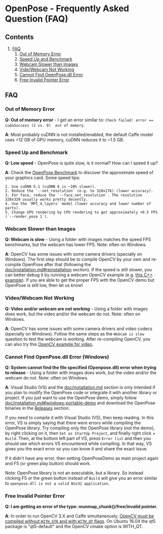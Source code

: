 OpenPose - Frequently Asked Question (FAQ)
============================================

## Contents
1. [FAQ](#faq)
    1. [Out of Memory Error](#out-of-memory-error)
    2. [Speed Up and Benchmark](#speed-up-and-benchmark)
    3. [Webcam Slower than Images](#webcam-slower-than-images)
    4. [Vide/Webcam Not Working](#video-webcam-not-working)
    5. [Cannot Find OpenPose.dll Error](#cannot-find-openpose.dll-error-windows)
    6. [Free Invalid Pointer Error](#free-invalid-pointer-error)





## FAQ
### Out of Memory Error
**Q: Out of memory error** - I get an error similar to: `Check failed: error == cudaSuccess (2 vs. 0)  out of memory`.

**A**: Most probably cuDNN is not installed/enabled, the default Caffe model uses >12 GB of GPU memory, cuDNN reduces it to ~1.5 GB.



### Speed Up and Benchmark
**Q: Low speed** - OpenPose is quite slow, is it normal? How can I speed it up?

**A**: Check the [OpenPose Benchmark](https://docs.google.com/spreadsheets/d/1-DynFGvoScvfWDA1P4jDInCkbD4lg0IKOYbXgEq0sK0/edit#gid=0) to discover the approximate speed of your graphics card. Some speed tips:

    1. Use cuDNN 5.1 (cuDNN 6 is ~10% slower).
    2. Reduce the `--net_resolution` (e.g. to 320x176) (lower accuracy).
    3. For face, reduce the `--face_net_resolution`. The resolution 320x320 usually works pretty decently.
    4. Use the `MPI_4_layers` model (lower accuracy and lower number of parts).
    5. Change GPU rendering by CPU rendering to get approximately +0.5 FPS (`--render_pose 1`).



### Webcam Slower than Images
**Q: Webcam is slow** - Using a folder with images matches the speed FPS benchmarks, but the webcam has lower FPS. Note: often on Windows.

**A**: OpenCV has some issues with some camera drivers (specially on Windows). The first step should be to compile OpenCV by your own and re-compile OpenPose after that (following the [doc/installation.md#reinstallation](./installation.md#reinstallation) section). If the speed is still slower, you can better debug it by running a webcam OpenCV example (e.g. [this C++ example](http://answers.opencv.org/question/1/how-can-i-get-frames-from-my-webcam/)). If you are able to get the proper FPS with the OpenCV demo but OpenPose is still low, then let us know!



### Video/Webcam Not Working
**Q: Video and/or webcam are not working** - Using a folder with images does work, but the video and/or the webcam do not. Note: often on Windows.

**A**: OpenCV has some issues with some camera drivers and video codecs (specially on Windows). Follow the same steps as the `Webcam is slow` question to test the webcam is working. After re-compiling OpenCV, you can also try this [OpenCV example for video](http://docs.opencv.org/3.0-beta/modules/videoio/doc/reading_and_writing_video.html).



### Cannot Find OpenPose.dll Error (Windows)
**Q: System cannot find the file specified (Openpose.dll) error when trying to release** - Using a folder with images does work, but the video and/or the webcam do not. Note: often on Windows.

**A**: Visual Studio (VS) and the [doc/installation.md](./installation.md) section is only intended if you plan to modify the OpenPose code or integrate it with another library or project. If you just want to use the OpenPose demo, simply follow [doc/installation.md#windows-portable-demo](./installation.md#windows-portable-demo) and download the OpenPose binaries in the [Releases](https://github.com/CMU-Perceptual-Computing-Lab/openpose/releases) section.

If you need to compile it with Visual Studio (VS), then keep reading. In this error, VS is simply saying that there were errors while compiling the OpenPose library. Try compiling only the OpenPose library (not the demo), by right clicking on it, then `Set as StartUp Project`, and finally right click + `Build`. Then, at the bottom left part of VS, press `Error list` and then you should see which errors VS encountered while compiling. In that way, VS gives you the exact error so you can know it and share the exact issue.

If it didn't have any error, then setting OpenPoseDemo as main project again and F5 (or green play button) should work.

Note: OpenPose library is not an executable, but a library. So instead clicking F5 or the green button instead of `Build` will give you an error similar to `openpose.dll is not a valid Win32 application`.



### Free Invalid Pointer Error
**Q: I am getting an error of the type: munmap_chunk()/free/invalid pointer.**

**A**: In order to run OpenCV 3.X and Caffe simultaneously, [OpenCV must be compiled without `WITH_GTK` and with `WITH_QT` flags](https://github.com/BVLC/caffe/issues/5282#issuecomment-306063718). On Ubuntu 16.04 the qt5 package is "qt5-default" and the OpenCV cmake option is WITH_QT.
